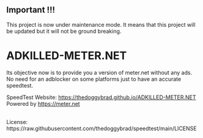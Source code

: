 ## Important !!!
This project is now under maintenance mode. It means that this project will be updated but it will not be ground breaking.

# ADKILLED-METER.NET 
Its objective now is to provide you a version of meter.net without any ads. No need for an adblocker on some platforms just to have an accurate speedtest.

SpeedTest Website: https://thedoggybrad.github.io/ADKILLED-METER.NET
<br>
Powered by https://meter.net

<br>
License: https://raw.githubusercontent.com/thedoggybrad/speedtest/main/LICENSE
